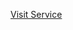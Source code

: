 <a href="https://service-192172785336.us-central1.run.app/" target="_blank" rel="noopener noreferrer">Visit Service</a>

